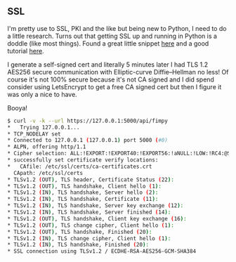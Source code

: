## SSL

I'm pretty use to SSL, PKI and the like but being new to Python, I need to do a little research. Turns out that getting SSL up and running in Python is a doddle (like most things). Found a great little snippet [here](http://flask.pocoo.org/snippets/111/) and a good tutorial [here](http://bobthegnome.blogspot.co.uk/2007/08/making-ssl-connection-in-python.html).


I generate a self-signed cert and literally 5 minutes later I had TLS 1.2 AES256 secure communication with Elliptic-curve Diffie–Hellman no less! Of course it's not 100% secure because it's not CA signed and I did spend consider using LetsEncrypt to get a free CA signed cert but then I figure it was only a nice to have.

Booya!

```bash
$ curl -v -k --url https://127.0.0.1:5000/api/fimpy
*   Trying 127.0.0.1...
* TCP_NODELAY set
* Connected to 127.0.0.1 (127.0.0.1) port 5000 (#0)
* ALPN, offering http/1.1
* Cipher selection: ALL:!EXPORT:!EXPORT40:!EXPORT56:!aNULL:!LOW:!RC4:@STRENGTH
* successfully set certificate verify locations:
*   CAfile: /etc/ssl/certs/ca-certificates.crt
  CApath: /etc/ssl/certs
* TLSv1.2 (OUT), TLS header, Certificate Status (22):
* TLSv1.2 (OUT), TLS handshake, Client hello (1):
* TLSv1.2 (IN), TLS handshake, Server hello (2):
* TLSv1.2 (IN), TLS handshake, Certificate (11):
* TLSv1.2 (IN), TLS handshake, Server key exchange (12):
* TLSv1.2 (IN), TLS handshake, Server finished (14):
* TLSv1.2 (OUT), TLS handshake, Client key exchange (16):
* TLSv1.2 (OUT), TLS change cipher, Client hello (1):
* TLSv1.2 (OUT), TLS handshake, Finished (20):
* TLSv1.2 (IN), TLS change cipher, Client hello (1):
* TLSv1.2 (IN), TLS handshake, Finished (20):
* SSL connection using TLSv1.2 / ECDHE-RSA-AES256-GCM-SHA384
```


